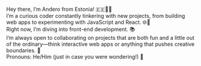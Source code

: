 Hey there, I’m Andero from Estonia! 🇪🇪👨‍💻  
I’m a curious coder constantly tinkering with new projects, from building web apps to experimenting with JavaScript and React. 🌐🔧  
Right now, I’m diving into front-end development. 📚  
I’m always open to collaborating on projects that are both fun and a little out of the ordinary—think interactive web apps or anything that pushes creative boundaries. 🤝  
Pronouns: He/Him (just in case you were wondering!) 👀  
